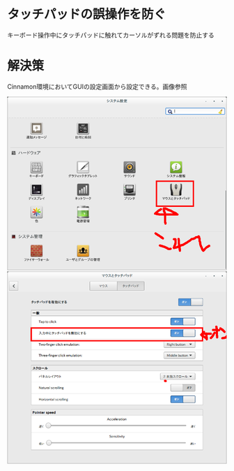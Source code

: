# タッチパッドの誤操作を防ぐ
キーボード操作中にタッチパッドに触れてカーソルがずれる問題を防止する

# 解決策
Cinnamon環境においてGUIの設定画面から設定できる。画像参照

![設定1](./pic/setting1.png)
![設定2](./pic/setting2.png)

